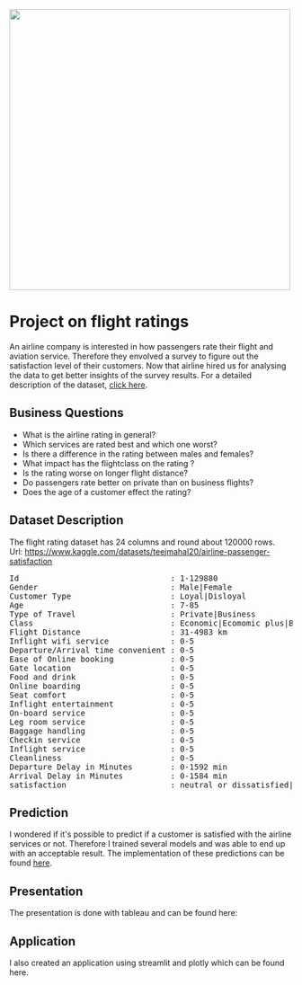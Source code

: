 <img width="500" src="https://cdn.cnn.com/cnnnext/dam/assets/210810173434-4-pan-am-707-economy-meals-credit-anne-sweeney-full-169.jpg">


# Project on flight ratings
An airline company is interested in how passengers rate their flight and aviation service.
Therefore they envolved a survey to figure out the satisfaction level of their customers.
Now that airline hired us for analysing the data to get better insights of the survey results.
For a detailed description of the dataset, [click here](#Dataset-Description).


## Business Questions
- What is the airline rating in general?
- Which services are rated best and which one worst?
- Is there a difference in the rating between males and females?
- What impact has the flightclass on the rating ?
- Is the rating worse on longer flight distance?
- Do passengers rate better on private than on business flights?
- Does the age of a customer effect the rating?



## Dataset Description
The flight rating dataset has 24 columns and round about 120000 rows.<br>
Url: https://www.kaggle.com/datasets/teejmahal20/airline-passenger-satisfaction

<pre>
Id                                : 1-129880
Gender                            : Male|Female
Customer Type                     : Loyal|Disloyal
Age                               : 7-85
Type of Travel                    : Private|Business
Class                             : Economic|Ecomomic plus|Business
Flight Distance                   : 31-4983 km
Inflight wifi service             : 0-5
Departure/Arrival time convenient : 0-5
Ease of Online booking            : 0-5
Gate location                     : 0-5
Food and drink                    : 0-5
Online boarding                   : 0-5
Seat comfort                      : 0-5
Inflight entertainment            : 0-5
On-board service                  : 0-5
Leg room service                  : 0-5
Baggage handling                  : 0-5
Checkin service                   : 0-5
Inflight service                  : 0-5
Cleanliness                       : 0-5
Departure Delay in Minutes        : 0-1592 min
Arrival Delay in Minutes          : 0-1584 min
satisfaction                      : neutral or dissatisfied|satisfied
</pre>

## Prediction
I wondered if it's possible to predict if a customer is satisfied with the airline services or not. Therefore I trained several models and was able to end up with an acceptable result. The implementation of these predictions
can be found <a href='https://github.com/lukwies/final-bootcamp-project/blob/main/notebooks/predict.ipynb'>here</a>.


## Presentation
The presentation is done with tableau and can be found here:


## Application
I also created an application using streamlit and plotly which can be found
<a hred='https://github.com/lukwies/final-bootcamp-project/tree/main/app'>here</a>.
